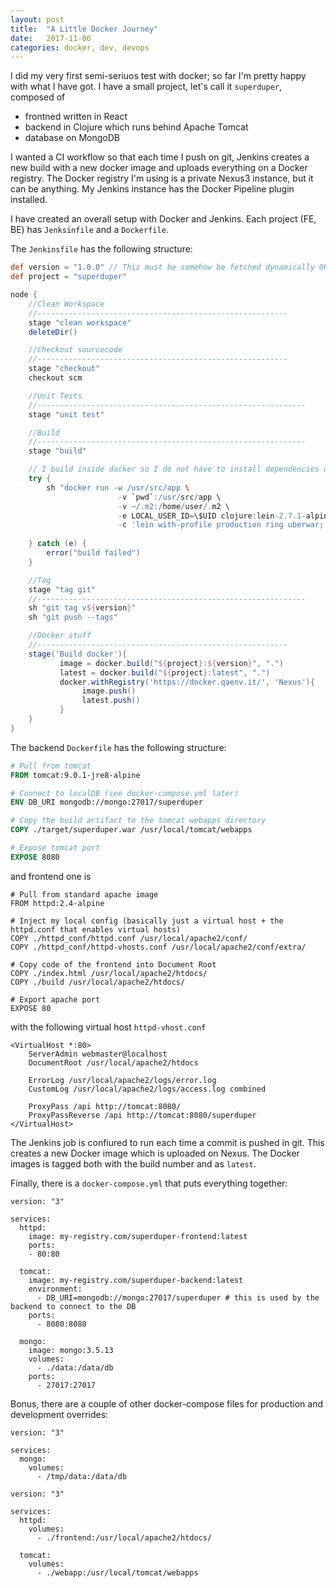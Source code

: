 ```yaml
---
layout: post
title:  "A Little Docker Journey"
date:   2017-11-06
categories: docker, dev, devops
---
```


I did my very first semi-seriuos test with docker; so far I'm pretty happy with what I have got. I have a small project, let's call it `superduper`, composed of
- frontned written in React
- backend in Clojure which runs behind Apache Tomcat
- database on MongoDB

I wanted a CI workflow so that each time I push on git, Jenkins creates a new build with a new docker image and uploads everything on a Docker registry.
The Docker registry I'm using is a private Nexus3 instance, but it can be anything. My Jenkins instance has the Docker Pipeline plugin installed.

I have created an overall setup with Docker and Jenkins.
Each project (FE, BE) has `Jenksinfile` and a `Dockerfile`.

The `Jenkinsfile` has the following structure:

```groovy
def version = "1.0.0" // This must be somehow be fetched dynamically OR the Jenkins file must be updated for each new version.
def project = "superduper"

node {
    //Clean Workspace
    //--------------------------------------------------------
    stage "clean workspace"
    deleteDir()

    //Checkout sourcecode
    //--------------------------------------------------------
    stage "checkout"
    checkout scm

    //Unit Tests
    //------------------------------------------------------------
    stage "unit test"

    //Build
    //------------------------------------------------------------
    stage "build"

    // I build inside docker so I do not have to install dependencies on Jenkins. Note that .m2 directory is shared so it is not downloaded each time
    try {
        sh "docker run -w /usr/src/app \
                        -v `pwd`:/usr/src/app \
                        -v ~/.m2:/home/user/.m2 \
                        -e LOCAL_USER_ID=\$UID clojure:lein-2.7.1-alpine /bin/bash \
                        -c 'lein with-profile production ring uberwar; chmod -R a+rwx target'" // I need the ugly chmod at the end
                                                                                               // because of permission issues.
    } catch (e) {
        error("build failed")
    }

    //Tag
    stage "tag git"
    //------------------------------------------------------------
    sh "git tag v${version}"
    sh "git push --tags"

    //Docker stuff
    //--------------------------------------------------------
    stage('Build docker'){
           image = docker.build("${project}:${version}", ".")
           latest = docker.build("${project}:latest", ".")
           docker.withRegistry('https://docker.qaenv.it/', 'Nexus'){
                image.push()
                latest.push()
           }
    }
}
```

The backend `Dockerfile` has the following structure:

```Dockerfile
# Pull from tomcat
FROM tomcat:9.0.1-jre8-alpine

# Connect to localDB (see docker-compose.yml later)
ENV DB_URI mongodb://mongo:27017/superduper

# Copy the build artifact to the tomcat webapps directory
COPY ./target/superduper.war /usr/local/tomcat/webapps

# Expose tomcat port
EXPOSE 8080
```

and frontend one is

```
# Pull from standard apache image
FROM httpd:2.4-alpine

# Inject my local config (basically just a virtual host + the httpd.conf that enables virtual hosts)
COPY ./httpd_conf/httpd.conf /usr/local/apache2/conf/
COPY ./httpd_conf/httpd-vhosts.conf /usr/local/apache2/conf/extra/

# Copy code of the frontend into Document Root
COPY ./index.html /usr/local/apache2/htdocs/
COPY ./build /usr/local/apache2/htdocs/

# Export apache port
EXPOSE 80
```

with the following virtual host `httpd-vhost.conf`

```
<VirtualHost *:80>
    ServerAdmin webmaster@localhost
    DocumentRoot /usr/local/apache2/htdocs

    ErrorLog /usr/local/apache2/logs/error.log
    CustomLog /usr/local/apache2/logs/access.log combined

    ProxyPass /api http://tomcat:8080/
    ProxyPassReverse /api http://tomcat:8080/superduper
</VirtualHost>
```

The Jenkins job is confiured to run each time a commit is pushed in git. This creates a new Docker image which is uploaded on Nexus.
The Docker images is tagged both with the build number and as `latest`.

Finally, there is a `docker-compose.yml` that puts everything together:

```
version: "3"

services:
  httpd:
    image: my-registry.com/superduper-frontend:latest
    ports:
    - 80:80

  tomcat:
    image: my-registry.com/superduper-backend:latest
    environment:
      - DB_URI=mongodb://mongo:27017/superduper # this is used by the backend to connect to the DB
    ports:
      - 8080:8080

  mongo:
    image: mongo:3.5.13
    volumes:
      - ./data:/data/db
    ports:
      - 27017:27017
```

Bonus, there are a couple of other docker-compose files for production and development overrides:

```
version: "3"

services:
  mongo:
    volumes:
      - /tmp/data:/data/db
```

```
version: "3"

services:
  httpd:
    volumes:
      - ./frontend:/usr/local/apache2/htdocs/

  tomcat:
    volumes:
      - ./webapp:/usr/local/tomcat/webapps
```

